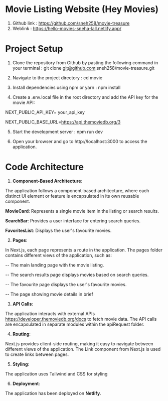 
# Movie Listing Website (Hey Movies)




1. Github link : https://github.com/sneh258/movie-treasure
2. Weblink : https://hello-movies-sneha-lall.netlify.app/



# Project Setup

1. Clone the repository from Github by pasting the following command in your terminal : 
git clone git@github.com:sneh258/movie-treasure.git

2. Navigate to the project directory : cd movie 

3. Install dependencies using npm or yarn : npm install 

4. Create a .env.local file in the root directory and add the API key for the movie API:

NEXT_PUBLIC_API_KEY= your_api_key

NEXT_PUBLIC_BASE_URL=https://api.themoviedb.org/3

5. Start the development server : npm run dev

6. Open your browser and go to http://localhost:3000 to access the application.


# Code Architecture

1. **Component-Based Architecture**:

The application follows a component-based architecture, where each distinct UI element or feature is encapsulated in its own reusable component. 

**MovieCard**: Represents a single movie item in the listing or search results.

**SearchBar**: Provides a user interface for entering search queries.

**FavoritesList**: Displays the user's favourite movies.

2. **Pages**:

In Next.js, each page represents a route in the application. The pages folder contains different views of the application, such as:

-- The main landing page with the movie listing.

-- The search results page displays movies based on search queries.

-- The favourite page displays the user's favourite movies.

-- The page showing movie details in brief

3. **API Calls**:

The application interacts with external APIs https://developer.themoviedb.org/docs to fetch movie data. The API calls are encapsulated in separate modules within the apiRequest folder. 

4. **Routing**:

Next.js provides client-side routing, making it easy to navigate between different views of the application. The Link component from Next.js is used to create links between pages.

5. **Styling**:

The application uses Tailwind and CSS for styling

6. **Deployment**:

The application has been deployed on  **Netlify**.












